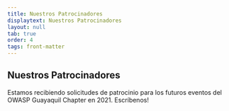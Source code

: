 ```yaml
---
title: Nuestros Patrocinadores
displaytext: Nuestros Patrocinadores
layout: null
tab: true
order: 4
tags: front-matter
---
```


## Nuestros Patrocinadores

Estamos recibiendo solicitudes de patrocinio para los futuros eventos del OWASP Guayaquil Chapter en 2021. Escríbenos!
